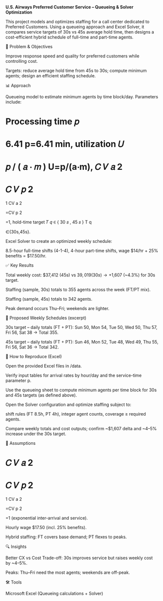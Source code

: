 **U.S. Airways Preferred Customer Service – Queueing & Solver Optimization**

This project models and optimizes staffing for a call center dedicated to Preferred Customers. Using a queueing approach and Excel Solver, it compares service targets of 30s vs 45s average hold time, then designs a cost-efficient hybrid schedule of full-time and part-time agents.

🧭 Problem & Objectives

Improve response speed and quality for preferred customers while controlling cost. 

Targets: reduce average hold time from 45s to 30s; compute minimum agents; design an efficient staffing schedule. 

📊 Approach

Queueing model to estimate minimum agents by time block/day. Parameters include:

Processing time 
𝑝
=
6.41
p=6.41 min, utilization 
𝑈
=
𝑝
/
(
𝑎
⋅
𝑚
)
U=p/(a⋅m), 
𝐶
𝑉
𝑎
2
=
𝐶
𝑉
𝑝
2
=
1
CV
a
2
	​

=CV
p
2
	​

=1, hold-time target 
𝑇
𝑞
∈
{
30
𝑠
,
45
𝑠
}
T
q
	​

∈{30s,45s}. 

Excel Solver to create an optimized weekly schedule:

8.5-hour full-time shifts (4-1-4), 4-hour part-time shifts, wage $14/hr + 25% benefits = $17.50/hr. 

✅ Key Results

Total weekly cost: $37,412 (45s) vs $39,019 (30s) → +$1,607 (~4.3%) for 30s target. 

Staffing (sample, 30s) totals to 355 agents across the week (FT/PT mix). 

Staffing (sample, 45s) totals to 342 agents. 

Peak demand occurs Thu–Fri; weekends are lighter. 

📅 Proposed Weekly Schedules (excerpt)

30s target – daily totals (FT + PT):
Sun 50, Mon 54, Tue 50, Wed 50, Thu 57, Fri 56, Sat 38 → Total 355. 

45s target – daily totals (FT + PT):
Sun 46, Mon 52, Tue 48, Wed 49, Thu 55, Fri 56, Sat 36 → Total 342.

🔁 How to Reproduce (Excel)

Open the provided Excel files in /data.

Verify input tables for arrival rates by hour/day and the service-time parameter p.

Use the queueing sheet to compute minimum agents per time block for 30s and 45s targets (as defined above). 

Open the Solver configuration and optimize staffing subject to:

shift rules (FT 8.5h, PT 4h), integer agent counts, coverage ≥ required agents. 

Compare weekly totals and cost outputs; confirm ~$1,607 delta and ~4–5% increase under the 30s target. 

🧠 Assumptions

𝐶
𝑉
𝑎
2
=
𝐶
𝑉
𝑝
2
=
1
CV
a
2
	​

=CV
p
2
	​

=1 (exponential inter-arrival and service).

Hourly wage $17.50 (incl. 25% benefits).

Hybrid staffing: FT covers base demand; PT flexes to peaks. 

🔍 Insights

Better CX vs Cost Trade-off: 30s improves service but raises weekly cost by ~4–5%. 

Peaks: Thu–Fri need the most agents; weekends are off-peak. 

🛠️ Tools

Microsoft Excel (Queueing calculations + Solver)
